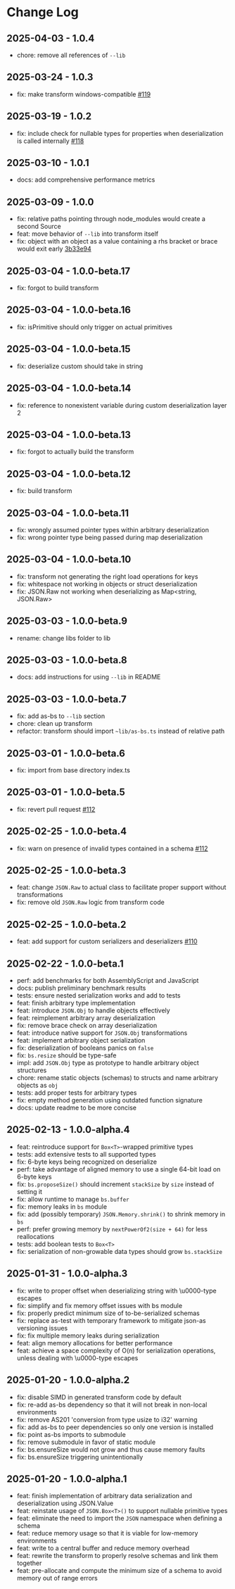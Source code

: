 # Change Log

## 2025-04-03 - 1.0.4

- chore: remove all references of `--lib`

## 2025-03-24 - 1.0.3

- fix: make transform windows-compatible [#119](https://github.com/JairusSW/json-as/issues/119?reload=1)

## 2025-03-19 - 1.0.2

- fix: include check for nullable types for properties when deserialization is called internally [#118](https://github.com/JairusSW/json-as/pull/118)

## 2025-03-10 - 1.0.1

- docs: add comprehensive performance metrics

## 2025-03-09 - 1.0.0

- fix: relative paths pointing through node_modules would create a second Source
- feat: move behavior of `--lib` into transform itself
- fix: object with an object as a value containing a rhs bracket or brace would exit early [3b33e94](https://github.com/JairusSW/json-as/commit/3b33e9414dc04779d22d65272863372fcd7af4a6)

## 2025-03-04 - 1.0.0-beta.17

- fix: forgot to build transform

## 2025-03-04 - 1.0.0-beta.16

- fix: isPrimitive should only trigger on actual primitives

## 2025-03-04 - 1.0.0-beta.15

- fix: deserialize custom should take in string

## 2025-03-04 - 1.0.0-beta.14

- fix: reference to nonexistent variable during custom deserialization layer 2

## 2025-03-04 - 1.0.0-beta.13

- fix: forgot to actually build the transform

## 2025-03-04 - 1.0.0-beta.12

- fix: build transform

## 2025-03-04 - 1.0.0-beta.11

- fix: wrongly assumed pointer types within arbitrary deserialization
- fix: wrong pointer type being passed during map deserialization

## 2025-03-04 - 1.0.0-beta.10

- fix: transform not generating the right load operations for keys
- fix: whitespace not working in objects or struct deserialization
- fix: JSON.Raw not working when deserializing as Map<string, JSON.Raw>

## 2025-03-03 - 1.0.0-beta.9

- rename: change libs folder to lib

## 2025-03-03 - 1.0.0-beta.8

- docs: add instructions for using `--lib` in README

## 2025-03-03 - 1.0.0-beta.7

- fix: add as-bs to `--lib` section
- chore: clean up transform
- refactor: transform should import `~lib/as-bs.ts` instead of relative path

## 2025-03-01 - 1.0.0-beta.6

- fix: import from base directory index.ts

## 2025-03-01 - 1.0.0-beta.5

- fix: revert pull request [#112](https://github.com/JairusSW/json-as/pull/112)

## 2025-02-25 - 1.0.0-beta.4

- fix: warn on presence of invalid types contained in a schema [#112](https://github.com/JairusSW/json-as/pull/112)

## 2025-02-25 - 1.0.0-beta.3

- feat: change `JSON.Raw` to actual class to facilitate proper support without transformations
- fix: remove old `JSON.Raw` logic from transform code

## 2025-02-25 - 1.0.0-beta.2

- feat: add support for custom serializers and deserializers [#110](https://github.com/JairusSW/json-as/pull/110)

## 2025-02-22 - 1.0.0-beta.1

- perf: add benchmarks for both AssemblyScript and JavaScript
- docs: publish preliminary benchmark results
- tests: ensure nested serialization works and add to tests
- feat: finish arbitrary type implementation
- feat: introduce `JSON.Obj` to handle objects effectively
- feat: reimplement arbitrary array deserialization
- fix: remove brace check on array deserialization
- feat: introduce native support for `JSON.Obj` transformations
- feat: implement arbitrary object serialization
- fix: deserialization of booleans panics on `false`
- fix: `bs.resize` should be type-safe
- impl: add `JSON.Obj` type as prototype to handle arbitrary object structures
- chore: rename static objects (schemas) to structs and name arbitrary objects as `obj`
- tests: add proper tests for arbitrary types
- fix: empty method generation using outdated function signature
- docs: update readme to be more concise

## 2025-02-13 - 1.0.0-alpha.4

- feat: reintroduce support for `Box<T>`-wrapped primitive types
- tests: add extensive tests to all supported types
- fix: 6-byte keys being recognized on deserialize
- perf: take advantage of aligned memory to use a single 64-bit load on 6-byte keys
- fix: `bs.proposeSize()` should increment `stackSize` by `size` instead of setting it
- fix: allow runtime to manage `bs.buffer`
- fix: memory leaks in `bs` module
- fix: add (possibly temporary) `JSON.Memory.shrink()` to shrink memory in `bs`
- perf: prefer growing memory by `nextPowerOf2(size + 64)` for less reallocations
- tests: add boolean tests to `Box<T>`
- fix: serialization of non-growable data types should grow `bs.stackSize`

## 2025-01-31 - 1.0.0-alpha.3

- fix: write to proper offset when deserializing string with \u0000-type escapes
- fix: simplify and fix memory offset issues with bs module
- fix: properly predict minimum size of to-be-serialized schemas
- fix: replace as-test with temporary framework to mitigate json-as versioning issues
- fix: fix multiple memory leaks during serialization
- feat: align memory allocations for better performance
- feat: achieve a space complexity of O(n) for serialization operations, unless dealing with \u0000-type escapes

## 2025-01-20 - 1.0.0-alpha.2

- fix: disable SIMD in generated transform code by default
- fix: re-add as-bs dependency so that it will not break in non-local environments
- fix: remove AS201 'conversion from type usize to i32' warning
- fix: add as-bs to peer dependencies so only one version is installed
- fix: point as-bs imports to submodule
- fix: remove submodule in favor of static module
- fix: bs.ensureSize would not grow and thus cause memory faults
- fix: bs.ensureSize triggering unintentionally

## 2025-01-20 - 1.0.0-alpha.1

- feat: finish implementation of arbitrary data serialization and deserialization using JSON.Value
- feat: reinstate usage of `JSON.Box<T>()` to support nullable primitive types
- feat: eliminate the need to import the `JSON` namespace when defining a schema
- feat: reduce memory usage so that it is viable for low-memory environments
- feat: write to a central buffer and reduce memory overhead
- feat: rewrite the transform to properly resolve schemas and link them together
- feat: pre-allocate and compute the minimum size of a schema to avoid memory out of range errors